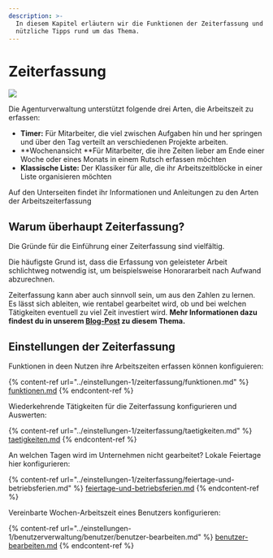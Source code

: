 ```yaml
---
description: >-
  In diesem Kapitel erläutern wir die Funktionen der Zeiterfassung und geben dir
  nützliche Tipps rund um das Thema.
---
```


# Zeiterfassung

![](../.gitbook/assets/maschine05.png)

Die Agenturverwaltung unterstützt folgende drei Arten, die Arbeitszeit zu erfassen:&#x20;

* **Timer:** Für Mitarbeiter, die viel zwischen Aufgaben hin und her springen und über den Tag verteilt an verschiedenen Projekte arbeiten.&#x20;
* **Wochenansicht **Für Mitarbeiter, die ihre Zeiten lieber am Ende einer Woche oder eines Monats in einem Rutsch erfassen möchten&#x20;
* **Klassische Liste:** Der Klassiker für alle, die ihr Arbeitszeitblöcke in einer Liste organisieren möchten

Auf den Unterseiten findet ihr Informationen und Anleitungen zu den Arten der Arbeitszeiterfassung

## Warum überhaupt Zeiterfassung?

Die Gründe für die Einführung einer Zeiterfassung sind vielfältig.

Die häufigste Grund ist, dass die Erfassung von geleisteter Arbeit schlichtweg notwendig ist, um beispielsweise Honorararbeit nach Aufwand abzurechnen.

Zeiterfassung kann aber auch sinnvoll sein, um aus den Zahlen zu lernen. Es lässt sich ableiten, wie rentabel gearbeitet wird, ob und bei welchen Tätigkeiten eventuell zu viel Zeit investiert wird. **Mehr Informationen dazu findest du in unserem **[**Blog-Post**](https://www.dieagenturverwaltung.de/blog/3-tipps-bei-der-einfuhrung-der-zeiterfassung/)** zu diesem Thema.**

## **Einstellungen der Zeiterfassung**

Funktionen in deen Nutzen ihre Arbeitszeiten erfassen  können konfiguieren:

{% content-ref url="../einstellungen-1/zeiterfassung/funktionen.md" %}
[funktionen.md](../einstellungen-1/zeiterfassung/funktionen.md)
{% endcontent-ref %}

Wiederkehrende Tätigkeiten für die Zeiterfassung konfigurieren und Auswerten:

{% content-ref url="../einstellungen-1/zeiterfassung/taetigkeiten.md" %}
[taetigkeiten.md](../einstellungen-1/zeiterfassung/taetigkeiten.md)
{% endcontent-ref %}

An welchen Tagen wird im Unternehmen nicht gearbeitet? Lokale Feiertage hier konfigurieren:

{% content-ref url="../einstellungen-1/zeiterfassung/feiertage-und-betriebsferien.md" %}
[feiertage-und-betriebsferien.md](../einstellungen-1/zeiterfassung/feiertage-und-betriebsferien.md)
{% endcontent-ref %}

Vereinbarte Wochen-Arbeitszeit eines Benutzers konfigurieren:

{% content-ref url="../einstellungen-1/benutzerverwaltung/benutzer/benutzer-bearbeiten.md" %}
[benutzer-bearbeiten.md](../einstellungen-1/benutzerverwaltung/benutzer/benutzer-bearbeiten.md)
{% endcontent-ref %}




